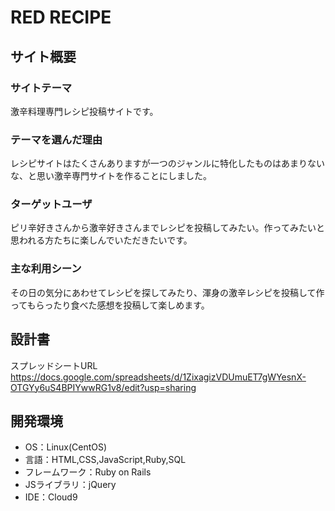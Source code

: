  <h1>RED RECIPE</h1>


## サイト概要
### サイトテーマ
激辛料理専門レシピ投稿サイトです。

### テーマを選んだ理由
レシピサイトはたくさんありますが一つのジャンルに特化したものはあまりないな、と思い激辛専門サイトを作ることにしました。

### ターゲットユーザ
ピリ辛好きさんから激辛好きさんまでレシピを投稿してみたい。作ってみたいと思われる方たちに楽しんでいただきたいです。

### 主な利用シーン
その日の気分にあわせてレシピを探してみたり、渾身の激辛レシピを投稿して作ってもらったり食べた感想を投稿して楽しめます。

## 設計書
スプレッドシートURL https://docs.google.com/spreadsheets/d/1ZixagizVDUmuET7gWYesnX-OTGYy6uS4BPIYwwRG1v8/edit?usp=sharing

## 開発環境
- OS：Linux(CentOS)
- 言語：HTML,CSS,JavaScript,Ruby,SQL
- フレームワーク：Ruby on Rails
- JSライブラリ：jQuery
- IDE：Cloud9


